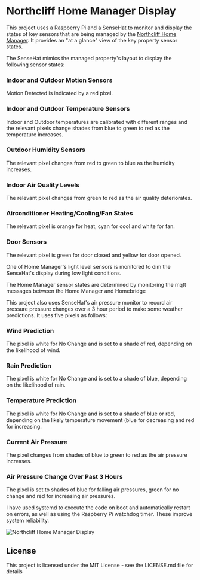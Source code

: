 # Northcliff Home Manager Display
This project uses a Raspberry Pi and a SenseHat to monitor and display the states of key sensors that are being managed by the [Northcliff Home Manager](https://github.com/roscoe81/Home-Manager). It provides an "at a glance" view of the key property sensor states.

The SenseHat mimics the managed property's layout to display the following sensor states:
### Indoor and Outdoor Motion Sensors
  Motion Detected is indicated by a red pixel.
### Indoor and Outdoor Temperature Sensors
  Indoor and Outdoor temperatures are calibrated with different ranges and the relevant pixels change shades from blue to green to red as the temperature increases.
### Outdoor Humidity Sensors
  The relevant pixel changes from red to green to blue as the humidity increases.
### Indoor Air Quality Levels
  The relevant pixel changes from green to red as the air quality deteriorates.
### Airconditioner Heating/Cooling/Fan States
  The relevant pixel is orange for heat, cyan for cool and white for fan.
### Door Sensors
The relevant pixel is green for door closed and yellow for door opened.

One of Home Manager's light level sensors is monitored to dim the SenseHat's display during low light conditions.

The Home Manager sensor states are determined by monitoring the mqtt messages between the Home Manager and Homebridge

This project also uses SenseHat's air pressure monitor to record air pressure pressure changes over a 3 hour period to make some weather predictions. It uses five pixels as follows:
### Wind Prediction
  The pixel is white for No Change and is set to a shade of red, depending on the likelihood of wind.
### Rain Prediction
  The pixel is white for No Change and is set to a shade of blue, depending on the likelihood of rain.
### Temperature Prediction
  The pixel is white for No Change and is set to a shade of blue or red, depending on the likely temperature movement (blue for decreasing and red for increasing.
### Current Air Pressure
  The pixel changes from shades of blue to green to red as the air pressure increases.
### Air Pressure Change Over Past 3 Hours
  The pixel is set to shades of blue for falling air pressures, green for no change and red for increasing air pressures.

I have used systemd to execute the code on boot and automatically restart on errors, as well as using the Raspberry Pi watchdog timer. These improve system reliability.

![Northcliff Home Manager Display](https://github.com/roscoe81/Home-Manager-Display/blob/master/IMG_6003.jpg)

## License

This project is licensed under the MIT License - see the LICENSE.md file for details
